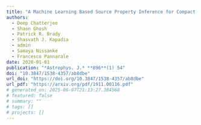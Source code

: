 ```yaml
---
title: "A Machine Learning Based Source Property Inference for Compact Binary Mergers"
authors:
  - Deep Chatterjee
  - Shaon Ghosh
  - Patrick R. Brady
  - Shasvath J. Kapadia
  - admin
  - Samaya Nissanke
  - Francesco Pannarale
date: 2020-01-01
publication: "*Astrophys. J.* **896**(1) 54"
doi: "10.3847/1538-4357/ab8dbe"
url_doi: "https://doi.org/10.3847/1538-4357/ab8dbe"
url_pdf: "https://arxiv.org/pdf/1911.00116.pdf"
# generated_on: 2025-06-07T21:13:27.384568
# featured: false
# summary: ""
# tags: []
# projects: []
---
```

